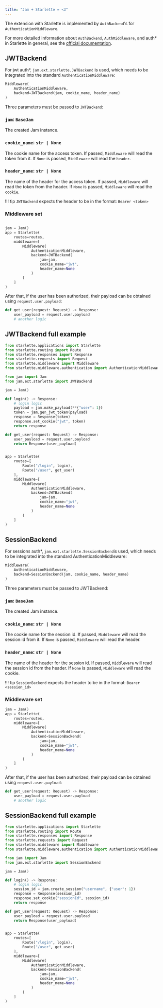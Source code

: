 ```yaml
---
title: "Jam + Starlette = <3"
---
```


The extension with Starlette is implemented
by `AuthBackend`'s for `AuthenticationMiddleware`.

For more detailed information about `AuthBackend`, `AuthMiddleware`,
and auth* in Starlette in general, see the [official documentation](https://starlette.dev/authentication/).   

## JWTBackend
For jwt auth*, `jam.ext.starlette.JWTBackend` is used,
which needs to be integrated into the standard `AuthenticationMiddleware`:

```python
Middleware(
    AuthenticationMiddleware,
    backend=JWTBackend(jam, cookie_name, header_name)
)
```
Three parameters must be passed to `JWTBackend`:

### `jam`: `BaseJam`
The created Jam instance.

### `cookie_name`: `str | None`

The cookie name for the access token. If passed, `Middleware` will
read the token from it. If `None` is passed, `Middleware` will read the `header`.

### `header_name`: `str | None`

The name of the header for the access token. If passed, `Middleware` will
read the token from the header. If `None` is passed, `Middleware` will read the `cookie`.

!!! tip
    `JWTBackend` expects the header to be in the format: `Bearer <token>`

### Middleware set
```python

jam = Jam()
app = Starlette(
    routes=routes,
    middleware=[
        Middleware(
            AuthenticationMiddleware,
            backend=JWTBackend(
                jam=jam,
                cookie_name="jwt",
                header_name=None
            )
        )
    ]
)
```
After that, if the user has been authorized, their
payload can be obtained using `request.user.payload`:
```python
def get_user(request: Request) -> Response:
    user_payload = request.user.payload
    # another logic
```



## JWTBackend full example
```python
from starlette.applications import Starlette
from starlette.routing import Route
from starlette.responses import Response
from starlette.requests import Request
from starlette.middleware import Middleware
from starlette.middleware.authentication import AuthenticationMiddleware

from jam import Jam
from jam.ext.starlette import JWTBackend

jam = Jam()

def login() -> Response:
    # login logic
    payload = jam.make_payload(**{"user": 1})
    token = jam.gen_jwt_token(payload)
    response = Response(token)
    response.set_cookie("jwt", token)
    return response

def get_user(request: Request) -> Response:
    user_payload = request.user.payload
    return Response(user_payload)


app = Starlette(
    routes=[
        Route("/login", login),
        Route("/user", get_user)  
    ],
    middleware=[
        Middleware(
            AuthenticationMiddleware,
            backend=JWTBackend(
                jam=jam,
                cookie_name="jwt",
                header_name=None
            )
        )
    ]
)
```

## SessionBackend
For sessions auth*, `jam.ext.starlette.SessionBackend`is used,
which needs to be integrated into the standard AuthenticationMiddleware:
```python
Middleware(
    AuthenticationMiddleware,
    backend=SessionBackend(jam, cookie_name, header_name)
)
```

Three parameters must be passed to JWTBackend:

### `jam`: `BaseJam`
The created Jam instance.

### `cookie_name`: `str | None`
The cookie name for the session id.
If passed, `Middleware` will read the session id from it.
If `None` is passed, `Middleware` will read the header.

### `header_name`: `str | None`
The name of the header for the session id.
If passed, `Middleware` will read the session id from the header.
If `None` is passed, `Middleware` will read the cookie.

!!! tip
    `SessionBackend` expects the header to be in the format: `Bearer <session_id>`

### Middleware set
```python
jam = Jam()
app = Starlette(
    routes=routes,
    middleware=[
        Middleware(
            AuthenticationMiddleware,
            backend=SessionBackend(
                jam=jam,
                cookie_name="jwt",
                header_name=None
            )
        )
    ]
)
```
After that, if the user has been authorized, their payload can be obtained using `request.user.payload`:
```python
def get_user(request: Request) -> Response:
    user_payload = request.user.payload
    # another logic
```

## SessionBackend full example
```python
from starlette.applications import Starlette
from starlette.routing import Route
from starlette.responses import Response
from starlette.requests import Request
from starlette.middleware import Middleware
from starlette.middleware.authentication import AuthenticationMiddleware

from jam import Jam
from jam.ext.starlette import SessionBackend

jam = Jam()

def login() -> Response:
    # login logic
    session_id = jam.create_session("username", {"user": 1})
    response = Response(session_id)
    response.set_cookie("sessionId", session_id)
    return response

def get_user(request: Request) -> Response:
    user_payload = request.user.payload
    return Response(user_payload)


app = Starlette(
    routes=[
        Route("/login", login),
        Route("/user", get_user)  
    ],
    middleware=[
        Middleware(
            AuthenticationMiddleware,
            backend=SessionBackend(
                jam=jam,
                cookie_name="jwt",
                header_name=None
            )
        )
    ]
)
```
